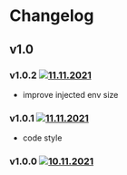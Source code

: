 # Changelog

## v1.0

### v1.0.2 [![11.11.2021](https://img.shields.io/date/1668117875)](https://github.com/d8corp/rollup-plugin-process-env/tree/v1.0.2)

- improve injected env size

### v1.0.1 [![11.11.2021](https://img.shields.io/date/1668116972)](https://github.com/d8corp/rollup-plugin-process-env/tree/v1.0.1)

- code style

### v1.0.0 [![10.11.2021](https://img.shields.io/date/1623681775)](https://github.com/d8corp/rollup-plugin-process-env/tree/v1.0.0)


